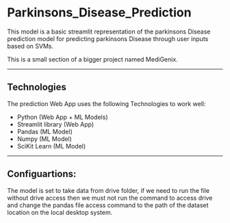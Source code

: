 # Parkinsons_Disease_Prediction

This model is a basic streamlit representation of the parkinsons Disease prediction model for predicting parkinsons Disease through user inputs based on SVMs.

This is a small section of a bigger project named MediGenix.

---

## Technologies 

The prediction Web App uses the following Technologies to work well:
* Python (Web App + ML Models)
* Streamlit library (Web App)
* Pandas (ML Model)
* Numpy (ML Model)
* SciKit Learn (ML Model)

---

## Configuartions:
The model is set to take data from drive folder, if we need to run the file without drive access then we must not run the command to access drive and change the pandas file access command to the path of the dataset location on the local desktop system.
